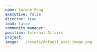 ```yaml
---
name: Serene Feng
executive: false
director: true
lead: false
community_manager:   
position: External Affairs
project:  
image: ../assets/default_exec_image.png
---
```

